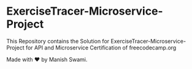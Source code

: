 # ExerciseTracer-Microservice-Project
This Repository contains the Solution for ExerciseTracer-Microservice-Project for API and Microservice Certification of freecodecamp.org

Made with ❤️ by Manish Swami.
